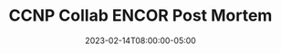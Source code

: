 ---
title: "CCNP Collab ENCOR Post Mortem"
layout: single
classes: wide
date: 2023-02-14T08:00:00-05:00
excerpt_separator: "<!--more-->"
categories:
  - Cisco
  - Unified Communications
tags:
  - Health Checks
  - Cisco
  - Unified Communications
  - Action Plan
  - Cisco Unified Communications Manager
  - Cisco Unified Contact Center Express
---